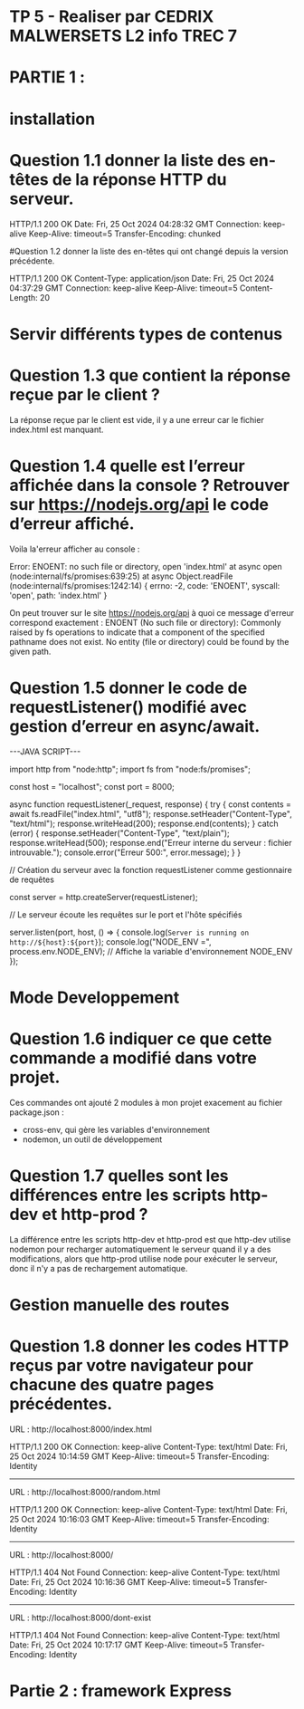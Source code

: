 # TP 5 - Realiser par CEDRIX MALWERSETS L2 info TREC 7 


# PARTIE 1 :

# installation

# Question 1.1 donner la liste des en-têtes de la réponse HTTP du serveur.

HTTP/1.1 200 OK
Date: Fri, 25 Oct 2024 04:28:32 GMT
Connection: keep-alive
Keep-Alive: timeout=5
Transfer-Encoding: chunked

#Question 1.2 donner la liste des en-têtes qui ont changé depuis la version précédente.

HTTP/1.1 200 OK
Content-Type: application/json
Date: Fri, 25 Oct 2024 04:37:29 GMT
Connection: keep-alive
Keep-Alive: timeout=5
Content-Length: 20

# Servir différents types de contenus

# Question 1.3 que contient la réponse reçue par le client ?

La réponse reçue par le client est vide, il y a une erreur car le fichier index.html est manquant.

# Question 1.4 quelle est l’erreur affichée dans la console ? Retrouver sur https://nodejs.org/api le code d’erreur affiché.

Voila la'erreur afficher au console :

Error: ENOENT: no such file or directory, open 'index.html'
    at async open (node:internal/fs/promises:639:25)
    at async Object.readFile (node:internal/fs/promises:1242:14) {
  errno: -2,
  code: 'ENOENT',
  syscall: 'open',
  path: 'index.html'
}

On peut trouver sur le site https://nodejs.org/api à quoi ce message d'erreur correspond exactement : ENOENT (No such file or directory): Commonly raised by fs operations to indicate that a component of the specified pathname does not exist. No entity (file or directory) could be found by the given path.

# Question 1.5 donner le code de requestListener() modifié avec gestion d’erreur en async/await.

---JAVA SCRIPT---

import http from "node:http";
import fs from "node:fs/promises";

const host = "localhost";
const port = 8000;

async function requestListener(_request, response) {
  try {
    const contents = await fs.readFile("index.html", "utf8");
    response.setHeader("Content-Type", "text/html");
    response.writeHead(200);
    response.end(contents);
  } catch (error) {
    response.setHeader("Content-Type", "text/plain");
    response.writeHead(500);
    response.end("Erreur interne du serveur : fichier introuvable.");
    console.error("Erreur 500:", error.message);
  }
}


// Création du serveur avec la fonction requestListener comme gestionnaire de requêtes

const server = http.createServer(requestListener);

// Le serveur écoute les requêtes sur le port et l'hôte spécifiés

server.listen(port, host, () => {
  console.log(`Server is running on http://${host}:${port}`);
  console.log("NODE_ENV =", process.env.NODE_ENV);  // Affiche la variable d'environnement NODE_ENV
});

# Mode Developpement

# Question 1.6 indiquer ce que cette commande a modifié dans votre projet.

Ces commandes ont ajouté 2 modules à mon projet exacement au fichier package.json :

- cross-env, qui gère les variables d'environnement
- nodemon, un outil de développement

# Question 1.7 quelles sont les différences entre les scripts http-dev et http-prod ?

La différence entre les scripts http-dev et http-prod est que http-dev utilise nodemon pour recharger automatiquement le serveur quand il y a des modifications, alors que http-prod utilise node pour exécuter le serveur, donc il n'y a pas de rechargement automatique.


# Gestion manuelle des routes

# Question 1.8 donner les codes HTTP reçus par votre navigateur pour chacune des quatre pages précédentes.

URL : http://localhost:8000/index.html

HTTP/1.1 200 OK
Connection: keep-alive
Content-Type: text/html
Date: Fri, 25 Oct 2024 10:14:59 GMT
Keep-Alive: timeout=5
Transfer-Encoding: Identity

----------------------------------

URL : http://localhost:8000/random.html

HTTP/1.1 200 OK
Connection: keep-alive
Content-Type: text/html
Date: Fri, 25 Oct 2024 10:16:03 GMT
Keep-Alive: timeout=5
Transfer-Encoding: Identity

----------------------------------

URL : http://localhost:8000/

HTTP/1.1 404 Not Found
Connection: keep-alive
Content-Type: text/html
Date: Fri, 25 Oct 2024 10:16:36 GMT
Keep-Alive: timeout=5
Transfer-Encoding: Identity

----------------------------------

URL : http://localhost:8000/dont-exist

HTTP/1.1 404 Not Found
Connection: keep-alive
Content-Type: text/html
Date: Fri, 25 Oct 2024 10:17:17 GMT
Keep-Alive: timeout=5
Transfer-Encoding: Identity



# Partie 2 : framework Express









